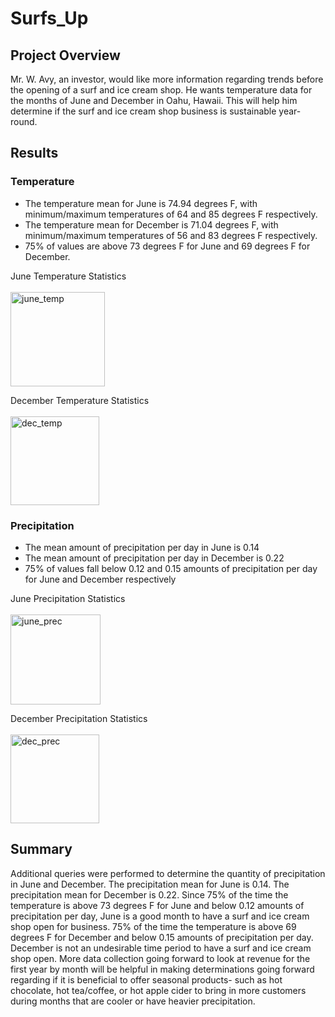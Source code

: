 # Surfs_Up

## Project Overview
Mr. W. Avy, an investor, would like more information regarding trends before the opening of a surf and ice cream shop. He wants temperature data for the months of June and December in Oahu, Hawaii. This will help him determine if the surf and ice cream shop business is sustainable year-round.

## Results

### Temperature
- The temperature mean for June is 74.94 degrees F, with minimum/maximum temperatures of 64 and 85 degrees F respectively.
- The temperature mean for December is 71.04 degrees F, with minimum/maximum temperatures of 56 and 83 degrees F respectively.
- 75% of values are above 73 degrees F for June and 69 degrees F for December.

June Temperature Statistics<br><br>
<img width="151" alt="june_temp" src="https://user-images.githubusercontent.com/91852495/147422624-1a431d34-92fb-4ebc-bce0-86831c3e73f7.png">

December Temperature Statistics<br><br>
<img width="142" alt="dec_temp" src="https://user-images.githubusercontent.com/91852495/147422606-bed56367-5b8b-4667-ba5a-a088c4bcec19.png">

### Precipitation
- The mean amount of precipitation per day in June is 0.14
- The mean amount of precipitation per day in December is 0.22
- 75% of values fall below 0.12 and 0.15 amounts of precipitation per day for June and December respectively

June Precipitation Statistics<br><br>
<img width="144" alt="june_prec" src="https://user-images.githubusercontent.com/91852495/147422614-dc589f7f-b9b3-46f2-8585-13f62b3a7b63.png">

December Precipitation Statistics<br><br>
<img width="142" alt="dec_prec" src="https://user-images.githubusercontent.com/91852495/147422600-55f2b49c-8d8d-4e6f-bc86-6659558cf6f7.png">

## Summary 

Additional queries were performed to determine the quantity of precipitation in June and December. The precipitation mean for June is 0.14. The precipitation mean for December is 0.22. Since 75% of the time the temperature is above 73 degrees F for June and below 0.12 amounts of precipitation per day, June is a good month to have a surf and ice cream shop open for business. 75% of the time the temperature is above 69 degrees F for December and below 0.15 amounts of precipitation per day. December is not an undesirable time period to have a surf and ice cream shop open. More data collection going forward to look at revenue for the first year by month will be helpful in making determinations going forward regarding if it is beneficial to offer seasonal products- such as hot chocolate, hot tea/coffee, or hot apple cider to bring in more customers during months that are cooler or have heavier precipitation.
